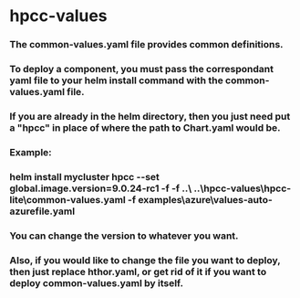 # hpcc-values

### The common-values.yaml file provides common definitions.
### To deploy a component, you must pass the correspondant yaml file to your helm install command with the common-values.yaml file.

### If you are already in the helm directory, then you just need put a "hpcc" in place of where the path to Chart.yaml would be.
### Example:
### helm install mycluster hpcc --set global.image.version=9.0.24-rc1 -f <base directory> -f ..\ ..\hpcc-values\hpcc-lite\common-values.yaml -f examples\azure\values-auto-azurefile.yaml

### You can change the version to whatever you want.
### Also, if you would like to change the file you want to deploy, then just replace hthor.yaml, or get rid of it if you want to deploy common-values.yaml by itself.